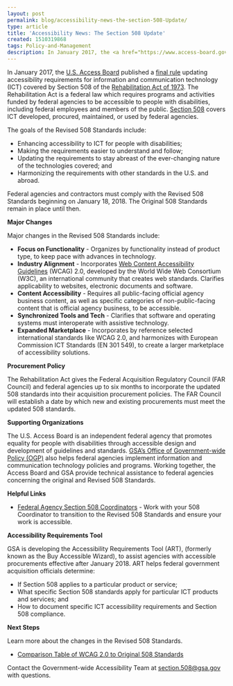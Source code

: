 ```yaml
---
layout: post
permalink: blog/accessibility-news-the-section-508-Update/
type: article
title: 'Accessibility News: The Section 508 Update'
created: 1510319868
tags: Policy-and-Management
description: In January 2017, the <a href="https://www.access-board.gov/">U.S. Access Board</a> published a <a href="https://www.access-board.gov/guidelines-and-standards/communications-and-it/about-the-ict-refresh/final-rule">final rule</a> updating accessibility requirements for information and communication technology (ICT) covered by Section 508 of the <a href="https://www.access-board.gov/the-board/laws/rehabilitation-act-of-1973">Rehabilitation Act of 1973</a>.
---
```


In January 2017, the [U.S. Access Board][1] published a [final rule][2] updating accessibility requirements for information and communication technology (ICT) covered by Section 508 of the [Rehabilitation Act of 1973][3]. The Rehabilitation Act is a federal law which requires programs and activities funded by federal agencies to be accessible to people with disabilities, including federal employees and members of the public. [Section 508][4] covers ICT developed, procured, maintained, or used by federal agencies.

The goals of the Revised 508 Standards include:

  * Enhancing accessibility to ICT for people with disabilities;
  * Making the requirements easier to understand and follow;
  * Updating the requirements to stay abreast of the ever-changing nature of the technologies covered; and
  * Harmonizing the requirements with other standards in the U.S. and abroad.

Federal agencies and contractors must comply with the Revised 508 Standards beginning on January 18, 2018. The Original 508 Standards remain in place until then.

**Major Changes**

Major changes in the Revised 508 Standards include:

  * **Focus on Functionality** - Organizes by functionality instead of product type, to keep pace with advances in technology.
  * **Industry Alignment** - Incorporates [Web Content Accessibility Guidelines][5] (WCAG) 2.0, developed by the World Wide Web Consortium (W3C), an international community that creates web standards. Clarifies applicability to websites, electronic documents and software.
  * **Content Accessibility** - Requires all public-facing official agency business content, as well as specific categories of non-public-facing content that is official agency business, to be accessible.
  * **Synchronized Tools and Tech** - Clarifies that software and operating systems must interoperate with assistive technology.
  * **Expanded Marketplace** - Incorporates by reference selected international standards like WCAG 2.0, and harmonizes with European Commission ICT Standards (EN 301 549), to create a larger marketplace of accessibility solutions.

**Procurement Policy**

The Rehabilitation Act gives the Federal Acquisition Regulatory Council (FAR Council) and federal agencies up to six months to incorporate the updated 508 standards into their acquisition procurement policies. The FAR Council will establish a date by which new and existing procurements must meet the updated 508 standards.

**Supporting Organizations**

The U.S. Access Board is an independent federal agency that promotes equality for people with disabilities through accessible design and development of guidelines and standards. [GSA’s Office of Government-wide Policy (OGP)][6] also helps federal agencies implement information and communication technology policies and programs. Working together, the Access Board and GSA provide technical assistance to federal agencies concerning the original and Revised 508 Standards.

**Helpful Links**

  * [Federal Agency Section 508 Coordinators][7] - Work with your 508 Coordinator to transition to the Revised 508 Standards and ensure your work is accessible.

**Accessibility Requirements Tool**

GSA is developing the Accessibility Requirements Tool (ART), (formerly known as the Buy Accessible Wizard), to assist agencies with accessible procurements effective after January 2018. ART helps federal government acquisition officials determine:

  * If Section 508 applies to a particular product or service;
  * What specific Section 508 standards apply for particular ICT products and services; and
  * How to document specific ICT accessibility requirements and Section 508 compliance.

**Next Steps**

Learn more about the changes in the Revised 508 Standards.

  * [Comparison Table of WCAG 2.0 to Original 508 Standards][8]

Contact the Government-wide Accessibility Team at <section.508@gsa.gov> with questions.

 [1]: https://www.access-board.gov/
 [2]: https://www.access-board.gov/guidelines-and-standards/communications-and-it/about-the-ict-refresh/final-rule
 [3]: https://www.access-board.gov/the-board/laws/rehabilitation-act-of-1973
 [4]: {{site.baseurl}}/manage/laws-and-policies
 [5]: http://www.w3.org/TR/WCAG20/
 [6]: https://gsa.gov/portal/content/104550
 [7]: {{site.baseurl}}/tools/coordinator-listing
 [8]: https://www.access-board.gov/ict/wcag2ict.html
